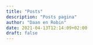 ```yaml
---
title: "Posts"
description: "Posts pagina"
author: "Daan en Robin"
date: 2021-04-13T12:14:09+02:00
draft: false
---
```

